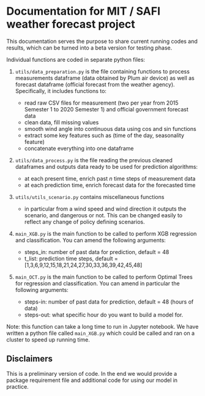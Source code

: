 # Documentation for MIT / SAFI weather forecast project

This documentation serves the purpose to share current running codes and results, which can be turned into a beta version for testing phase. 

Individual functions are coded in separate python files: 
1. ```utils/data_preparation.py``` is the file containing functions to process measurements dataframe (data obtained by Plum air device) as well as forecast dataframe (official forecast from the weather agency). Specifically, it includes functions to: 
    - read raw CSV files for measurement (two per year from 2015 Semester 1 to 2020 Semester 1) and official government forecast data
    - clean data, fill missing values 
    - smooth wind angle into continuous data using cos and sin functions
    - extract some key features such as (time of the day, seasonality feature)  
    - concatenate everything  into one dataframe 
    
    
2. ```utils/data_process.py``` is the file reading the previous cleaned dataframes and outputs data ready to be used for prediction algorithms:
    - at each present time, enrich past $n$ time steps of measurement data
    - at each prediction time, enrich forecast data for the forecasted time
    
3. ```utils/utils_scenario.py``` contains miscellaneous functions
    - in particular from a wind speed and wind direction it outputs the scenario, and dangerous or not. This can be changed easily to reflect any change of policy defining scenarios.
    
4. ```main_XGB.py``` is the main function to be called to perform XGB regression and classification. You can amend the following arguments:
    - steps_in: number of past data for prediction, default = 48 
    - t_list: prediction time steps, default = [1,3,6,9,12,15,18,21,24,27,30,33,36,39,42,45,48]
    
5. ```main_OCT.py``` is the main function to be called to perform Optimal Trees for regression and classification. You can amend in particular the following arguments:
    - steps-in: number of past data for prediction, default = 48 (hours of data)
    - steps-out: what specific hour do you want to build a model for.

Note: this function can take a long time to run in Jupyter notebook. We have written a python file called ```main_XGB.py``` which could be called and ran on a cluster to speed up running time.  

## Disclaimers

This is a preliminary version of code. In the end we would provide a package requirement file and additional code for using our model in practice.
